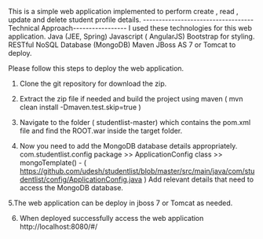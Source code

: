 This is a simple web application implemented to perform create , read , update and delete student profile details.
-----------------------------------Technical Approach-----------------
I used these technologies for this web application.
Java (JEE, Spring)
Javascript ( AngularJS)
Bootstrap for styling.
RESTful
NoSQL Database (MongoDB)
Maven
JBoss AS 7 or Tomcat to deploy.

Please follow this steps to deploy the web application.

1. Clone the git repository for download the zip.

2. Extract the zip file if needed and build the project using maven ( mvn clean install -Dmaven.test.skip=true )

3. Navigate to the folder ( studentlist-master) which contains the pom.xml file and find the ROOT.war inside the target folder.

4. Now you need to add the MongoDB database details appropriately.
com.studentlist.config package >> ApplicationConfig class >> mongoTemplate() - ( https://github.com/udesh/studentlist/blob/master/src/main/java/com/studentlist/config/ApplicationConfig.java )
Add relevant details that need to access the MongoDB database.

5.The web application can be deploy in jboss 7 or Tomcat as needed.

6. When deployed successfully access the web application http://localhost:8080/#/
